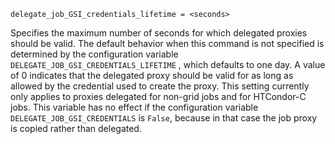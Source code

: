     delegate_job_GSI_credentials_lifetime = <seconds>

Specifies the maximum number of seconds for which delegated proxies
should be valid. The default behavior when this command is not specified
is determined by the configuration variable
`DELEGATE_JOB_GSI_CREDENTIALS_LIFETIME` , which defaults to one day. A
value of 0 indicates that the delegated proxy should be valid for as
long as allowed by the credential used to create the proxy. This setting
currently only applies to proxies delegated for non-grid jobs and for
HTCondor-C jobs. This variable has no effect if the configuration
variable `DELEGATE_JOB_GSI_CREDENTIALS` is `False`, because in that case
the job proxy is copied rather than delegated.
